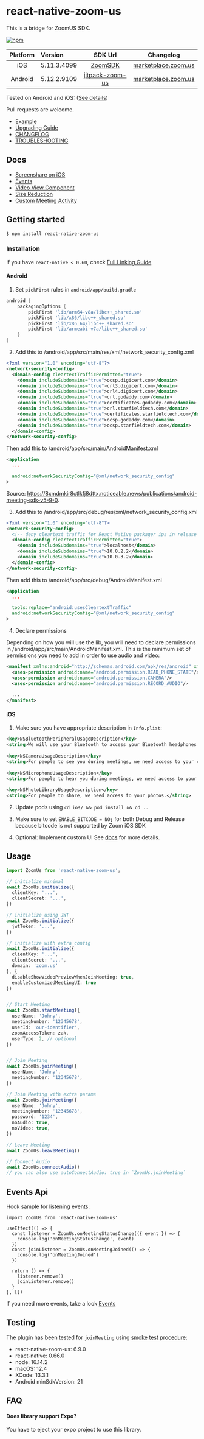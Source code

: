 
# react-native-zoom-us

This is a bridge for ZoomUS SDK.

[![npm](https://img.shields.io/npm/v/react-native-zoom-us)](https://www.npmjs.com/package/react-native-zoom-us)

| Platform | Version     | SDK Url                                                                 |                                          Changelog                                          |
|:--------:|:------------| :----------------------------------------------------------------------:|:-------------------------------------------------------------------------------------------:|
|   iOS    | 5.11.3.4099 | [ZoomSDK](https://github.com/zoom-us-community/zoom-sdk-pods)           | [marketplace.zoom.us](https://marketplace.zoom.us/docs/changelog#labels/client-sdk-i-os)    |
| Android  | 5.12.2.9109 | [jitpack-zoom-us](https://github.com/zoom-us-community/jitpack-zoom-us) | [marketplace.zoom.us](https://marketplace.zoom.us/docs/changelog#labels/client-sdk-android) |

Tested on Android and iOS: ([See details](https://github.com/mieszko4/react-native-zoom-us#testing))

Pull requests are welcome.

- [Example](https://github.com/mieszko4/react-native-zoom-us-test)
- [Upgrading Guide](./docs/UPGRADING.md)
- [CHANGELOG](./CHANGELOG.md)
- [TROUBLESHOOTING](./docs/TROUBLESHOOTING.md)

## Docs

- [Screenshare on iOS](docs/IOS-SCREENSHARE.md)
- [Events](docs/EVENTS.md)
- [Video View Component](docs/VIDEO-VIEW.md)
- [Size Reduction](docs/SIZE-REDUCTION-TIPS.md)
- [Custom Meeting Activity](docs/CUSTOM-MEETING-ACTIVITY.md)


## Getting started

`$ npm install react-native-zoom-us`

### Installation

If you have `react-native < 0.60`, check [Full Linking Guide](docs/LINKING.md)

#### Android

1. Set `pickFirst` rules in `android/app/build.gradle`

```gradle
android {
    packagingOptions {
        pickFirst 'lib/arm64-v8a/libc++_shared.so'
        pickFirst 'lib/x86/libc++_shared.so'
        pickFirst 'lib/x86_64/libc++_shared.so'
        pickFirst 'lib/armeabi-v7a/libc++_shared.so'
    }
}
```

2. Add this to /android/app/src/main/res/xml/network_security_config.xml
```xml
<?xml version="1.0" encoding="utf-8"?>
<network-security-config>
  <domain-config cleartextTrafficPermitted="true">
    <domain includeSubdomains="true">ocsp.digicert.com</domain>
    <domain includeSubdomains="true">crl3.digicert.com</domain>
    <domain includeSubdomains="true">crl4.digicert.com</domain>
    <domain includeSubdomains="true">crl.godaddy.com</domain>
    <domain includeSubdomains="true">certificates.godaddy.com</domain>
    <domain includeSubdomains="true">crl.starfieldtech.com</domain>
    <domain includeSubdomains="true">certificates.starfieldtech.com</domain>
    <domain includeSubdomains="true">ocsp.godaddy.com</domain>
    <domain includeSubdomains="true">ocsp.starfieldtech.com</domain>
  </domain-config>
</network-security-config>
```
Then add this to /android/app/src/main/AndroidManifest.xml
```xml
<application
  ...

  android:networkSecurityConfig="@xml/network_security_config"
>
```

Source: https://8xmdmkir8ctlkfj8dttx.noticeable.news/publications/android-meeting-sdk-v5-9-0.

3. Add this to /android/app/src/debug/res/xml/network_security_config.xml
```xml
<?xml version="1.0" encoding="utf-8"?>
<network-security-config>
  <!-- deny cleartext traffic for React Native packager ips in release -->
  <domain-config cleartextTrafficPermitted="true">
    <domain includeSubdomains="true">localhost</domain>
    <domain includeSubdomains="true">10.0.2.2</domain>
    <domain includeSubdomains="true">10.0.3.2</domain>
  </domain-config>
</network-security-config>
```
Then add this to /android/app/src/debug/AndroidManifest.xml
```xml
<application
  ...

  tools:replace="android:usesCleartextTraffic"
  android:networkSecurityConfig="@xml/network_security_config"
>
```

4. Declare permissions

Depending on how you will use the lib, you will need to declare permissions in /android/app/src/main/AndroidManifest.xml.
This is the minimum set of permissions you need to add in order to use audio and video:
```xml
<manifest xmlns:android="http://schemas.android.com/apk/res/android" xmlns:tools="http://schemas.android.com/tools">
  <uses-permission android:name="android.permission.READ_PHONE_STATE"/>
  <uses-permission android:name="android.permission.CAMERA"/>
  <uses-permission android:name="android.permission.RECORD_AUDIO"/>
  
  ...
</manifest>
```

#### iOS
1. Make sure you have appropriate description in `Info.plist`:
```xml
<key>NSBluetoothPeripheralUsageDescription</key>
<string>We will use your Bluetooth to access your Bluetooth headphones.</string>
	
<key>NSCameraUsageDescription</key>
<string>For people to see you during meetings, we need access to your camera.</string>
	
<key>NSMicrophoneUsageDescription</key>
<string>For people to hear you during meetings, we need access to your microphone.</string>
	
<key>NSPhotoLibraryUsageDescription</key>
<string>For people to share, we need access to your photos.</string>
```

2. Update pods using `cd ios/ && pod install && cd ..`

3. Make sure to set `ENABLE_BITCODE = NO;` for both Debug and Release because bitcode is not supported by Zoom iOS SDK

4. Optional: Implement custom UI
See [docs](https://marketplace.zoom.us/docs/sdk/native-sdks/iOS/mastering-zoom-sdk/in-meeting-function/customized-in-meeting-ui/overview) for more details.

## Usage
```typescript
import ZoomUs from 'react-native-zoom-us';

// initialize minimal
await ZoomUs.initialize({
  clientKey: '...',
  clientSecret: '...',
})

// initialize using JWT
await ZoomUs.initialize({
  jwtToken: '...',
})

// initialize with extra config
await ZoomUs.initialize({
  clientKey: '...',
  clientSecret: '...',
  domain: 'zoom.us'
}, {
  disableShowVideoPreviewWhenJoinMeeting: true,
  enableCustomizedMeetingUI: true
})


// Start Meeting
await ZoomUs.startMeeting({
  userName: 'Johny',
  meetingNumber: '12345678',
  userId: 'our-identifier',
  zoomAccessToken: zak,
  userType: 2, // optional
})


// Join Meeting
await ZoomUs.joinMeeting({
  userName: 'Johny',
  meetingNumber: '12345678',
})

// Join Meeting with extra params
await ZoomUs.joinMeeting({
  userName: 'Johny',
  meetingNumber: '12345678',
  password: '1234',
  noAudio: true,
  noVideo: true,
})

// Leave Meeting
await ZoomUs.leaveMeeting()

// Connect Audio
await ZoomUs.connectAudio()
// you can also use autoConnectAudio: true in `ZoomUs.joinMeeting`
```

## Events Api

Hook sample for listening events:
```tsx
import ZoomUs from 'react-native-zoom-us'

useEffect(() => {
  const listener = ZoomUs.onMeetingStatusChange(({ event }) => {
    console.log('onMeetingStatusChange', event)
  })
  const joinListener = ZoomUs.onMeetingJoined(() => {
    console.log('onMeetingJoined')
  })
  
  return () => {
    listener.remove()
    joinListener.remove()
  }
}, [])
```

If you need more events, take a look [Events](./docs/EVENTS.md)


## Testing

The plugin has been tested for `joinMeeting` using [smoke test procedure](https://github.com/mieszko4/react-native-zoom-us-test#smoke-test-procedure):
* react-native-zoom-us: 6.9.0
* react-native: 0.66.0
* node: 16.14.2
* macOS: 12.4
* XCode: 13.3.1
* Android minSdkVersion: 21


## FAQ

#### Does library support Expo?
You have to eject your expo project to use this library.
